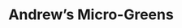 ---
title: "Andrew’s Micro-Greens"
url: /nashville/andrews-micro-greens-chapel-avenue/
shop: Garten-Center
---